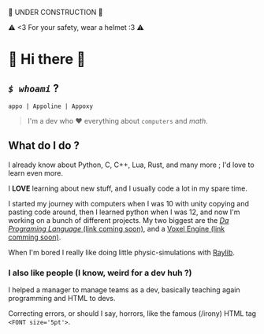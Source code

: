 🚧 UNDER CONSTRUCTION 🚧

⚠️ <3 For your safety, wear a helmet :3 ⚠️

# 💜 Hi there 👋

## _`$ whoami`_ ?

```
appo | Appoline | Appoxy
```

> I'm a dev who ❤️ everything about `computers` and $math$.

## What do I do ?

I already know about Python, C, C++, Lua, Rust, and many more ; I'd love to learn even more.

I **LOVE** learning about new stuff, and I usually code a lot in my spare time.

I started my journey with computers when I was 10 with unity copying and pasting code around,
then I learned python when I was 12, and now I'm working on a bunch of different projects.
My two biggest are the [_Da Programing Language_ (link coming soon)](/TODO), and
a [Voxel Engine (link comming soon)](/TODO).

When I'm bored I really like doing little physic-simulations with [Raylib](https://github.com/raysan5/raylib).

### I also like people (I know, weird for a dev huh ?)

I helped a manager to manage teams as a dev, basically teaching again programming and HTML to devs.

Correcting errors, or should I say, horrors, like the famous (/irony) HTML tag `<FONT size='5pt'>`.

